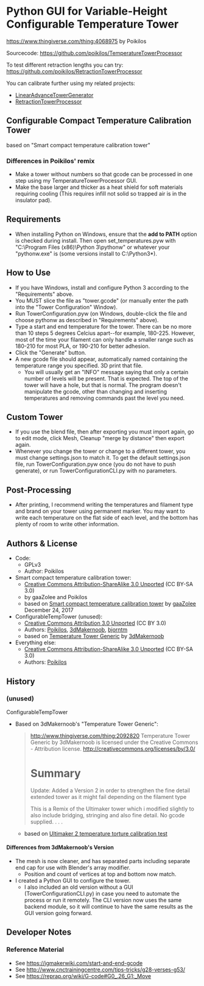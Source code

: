 # Python GUI for Variable-Height Configurable Temperature Tower
https://www.thingiverse.com/thing:4068975 by Poikilos

Sourcecode: https://github.com/poikilos/TemperatureTowerProcessor

To test different retraction lengths you can try: https://github.com/poikilos/RetractionTowerProcessor

You can calibrate further using my related projects:
- [LinearAdvanceTowerGenerator](https://github.com/poikilos/LinearAdvanceTowerGenerator)
- [RetractionTowerProcessor](https://github.com/poikilos/RetractionTowerProcessor)


## Configurable Compact Temperature Calibration Tower
based on "Smart compact temperature calibration tower"

### Differences in Poikilos' remix
- Make a tower without numbers so that gcode can be processed in one step using my TemperatureTowerProcessor GUI.
- Make the base larger and thicker as a heat shield for soft materials requiring cooling (This requires infill not solid so trapped air is in the insulator pad).


## Requirements
- When installing Python on Windows, ensure that the **add to PATH** option is checked during install. Then open set_temperatures.pyw with "C:\Program Files (x86)\Python 3\pythonw" or whatever your "pythonw.exe" is (some versions install to C:\Python3*).


## How to Use
- If you have Windows, install and configure Python 3 according to the "Requirements" above.
- You MUST slice the file as "tower.gcode" (or manually enter the path into the "Tower Configuration" Window).
- Run TowerConfiguration.pyw (on Windows, double-click the file and choose pythonw as described in "Requirements" above).
- Type a start and end temperature for the tower. There can be no more than 10 steps 5 degrees Celcius apart--for example, 180-225. However, most of the time your filament can only handle a smaller range such as 180-210 for most PLA, or 190-210 for better adhesion.
- Click the "Generate" button.
- A new gcode file should appear, automatically named containing the temperature range you specified. 3D print that file.
  - You will usually get an "INFO" message saying that only a certain number of levels will be present. That is expected. The top of the tower will have a hole, but that is normal. The program doesn't manipulate the gcode, other than changing and inserting temperatures and removing commands past the level you need.


## Custom Tower
- If you use the blend file, then after exporting you must import again, go to edit mode, click Mesh, Cleanup "merge by distance" then export again.
- Whenever you change the tower or change to a different tower, you must change settings.json to match it. To get the default settings.json file, run TowerConfiguration.pyw once (you do not have to push generate), or run TowerConfigurationCLI.py with no parameters.


## Post-Processing
- After printing, I recommend writing the temperatures and filament type and brand on your tower using permanent marker. You may want to write each temperature on the flat side of each level, and the bottom has plenty of room to write other information.


## Authors & License
- Code:
  - GPLv3
  - Author: Poikilos
- Smart compact temperature calibration tower:
  - [Creative Commons Attribution-ShareAlike 3.0 Unported](https://creativecommons.org/licenses/by-sa/3.0/) (CC BY-SA 3.0)
  - by gaaZolee and Poikilos
  - based on [Smart compact temperature calibration tower](https://www.thingiverse.com/thing:2729076) by [gaaZolee](https://www.thingiverse.com/gaaZolee) December 24, 2017
- ConfigurableTempTower (unused):
  - [Creative Commons Attribution 3.0 Unported](http://creativecommons.org/licenses/by/3.0/) (CC BY 3.0)
  - Authors: [Poikilos](https://www.thingiverse.com/poikilos), [3dMakernoob](https://www.thingiverse.com/3dMakernoob), [bjorntm](https://www.thingiverse.com/bjorntm)
  - based on [Temperature Tower Generic](http://www.thingiverse.com/thing:2092820) by [3dMakernoob](https://www.thingiverse.com/3dMakernoob)
- Everything else:
  - [Creative Commons Attribution-ShareAlike 3.0 Unported](https://creativecommons.org/licenses/by-sa/3.0/) (CC BY-SA 3.0)
  - Authors: [Poikilos](https://www.thingiverse.com/poikilos)


## History

### (unused)
ConfigurableTempTower
- Based on 3dMakernoob's "Temperature Tower Generic":
  > http://www.thingiverse.com/thing:2092820
  > Temperature Tower Generic by 3dMakernoob is licensed under the Creative Commons - Attribution license.
  > http://creativecommons.org/licenses/by/3.0/
  >
  > # Summary
  >
  > Update: Added a Version 2 in order to strengthen the fine detail extended tower as it might fail depending on the filament type
  >
  > This is a Remix of the Ultimaker tower which i modified slightly to also include bridging, stringing and also fine detail. No gcode supplied. . . .
  - based on [Ultimaker 2 temperature torture calibration test](http://www.thingiverse.com/thing:696093)
#### Differences from 3dMakernoob's Version
- The mesh is now cleaner, and has separated parts including separate end cap for use with Blender's array modifier.
  - Position and count of vertices at top and bottom now match.
- I created a Python GUI to configure the tower.
  - I also included an old version without a GUI (TowerConfigurationCLI.py) in case you need to automate the process or run it remotely. The CLI version now uses the same backend module, so it will continue to have the same results as the GUI version going forward.


## Developer Notes
### Reference Material
- See <https://jgmakerwiki.com/start-and-end-gcode>
- See <http://www.cnctrainingcentre.com/tips-tricks/g28-verses-g53/>
- See <https://reprap.org/wiki/G-code#G0_.26_G1:_Move>
